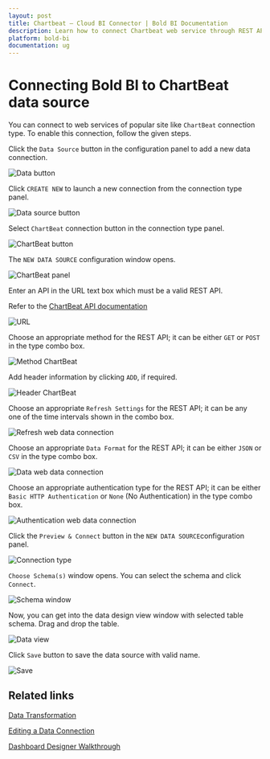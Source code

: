 ```yaml
---
layout: post
title: Chartbeat – Cloud BI Connector | Bold BI Documentation
description: Learn how to connect Chartbeat web service through REST API endpoint with Bold BI Cloud and create data source.
platform: bold-bi
documentation: ug
---
```


# Connecting Bold BI to ChartBeat data source

  You can connect to web services of popular site like `ChartBeat` connection type. To enable this connection, follow the given steps.
  
  Click the `Data Source` button in the configuration panel to add a new data connection.
   
   ![Data button](/static/assets/cloud/working-with-datasource/data-connectors/images/chartbeat/databutton.png)
   
   Click `CREATE NEW` to launch a new connection from the connection type panel. 
   
   ![Data source button](/static/assets/cloud/working-with-datasource/data-connectors/images/chartbeat/datasourcebutton.png)
  
  Select `ChartBeat` connection button in the connection type panel.

  ![ChartBeat button](/static/assets/cloud/working-with-datasource/data-connectors/images/chartbeat/chartbeat_button.png)

  The `NEW DATA SOURCE` configuration window opens.

  ![ChartBeat panel](/static/assets/cloud/working-with-datasource/data-connectors/images/chartbeat/chartbeat_panel.png)

  Enter an API in the URL text box which must be a valid REST API.

  Refer to the [ChartBeat API documentation](http://support.chartbeat.com/docs/api.html)

  ![URL](/static/assets/cloud/working-with-datasource/data-connectors/images/chartbeat/URL_chartbeat.png)

  Choose an appropriate method for the REST API; it can be either `GET` or `POST` in the type combo box.

  ![Method ChartBeat](/static/assets/cloud/working-with-datasource/data-connectors/images/chartbeat/Method_chartbeat.png)

  Add header information by clicking `ADD`, if required.

  ![Header ChartBeat](/static/assets/cloud/working-with-datasource/data-connectors/images/chartbeat/Header_chartbeat.png)
  
  Choose an appropriate `Refresh Settings` for the REST API; it can be any one of the time intervals shown in the combo box.

  ![Refresh web data connection](/static/assets/cloud/working-with-datasource/data-connectors/images/chartbeat/Refresh_webdataconnection.png)

  Choose an appropriate `Data Format` for the REST API; it can be either `JSON` or `CSV` in the type combo box.

  ![Data web data connection](/static/assets/cloud/working-with-datasource/data-connectors/images/chartbeat/Data_webdataconnection.png)

  Choose an appropriate authentication type for the REST API; it can be either `Basic HTTP Authentication` or `None` (No Authentication) in the type combo box.

  ![Authentication web data connection](/static/assets/cloud/working-with-datasource/data-connectors/images/chartbeat/Authentication_webdataconnection.png)
  
  Click the `Preview & Connect` button in the `NEW DATA SOURCE`configuration panel. 
  
  ![Connection type](/static/assets/cloud/working-with-datasource/data-connectors/images/chartbeat/chartbeat_connectiontype.png)

  `Choose Schema(s)` window opens. You can select the schema and click `Connect`.
  
  ![Schema window](/static/assets/cloud/working-with-datasource/data-connectors/images/chartbeat/schemawindow.png)
  
  Now, you can get into the data design view window with selected table schema. Drag and drop the table.
  
  ![Data view](/static/assets/cloud/working-with-datasource/data-connectors/images/chartbeat/dataview.png)

  Click `Save` button to save the data source with valid name.

   ![Save](/static/assets/cloud/working-with-datasource/data-connectors/images/chartbeat/save.png)

## Related links
[Data Transformation](/cloud-bi/working-with-data-source/transforming-data/joining-table/)

[Editing a Data Connection](/cloud-bi/working-with-data-source/editing-a-data-connection/)   

[Dashboard Designer Walkthrough](/cloud-bi/getting-started/quick-start/)

  







  
































